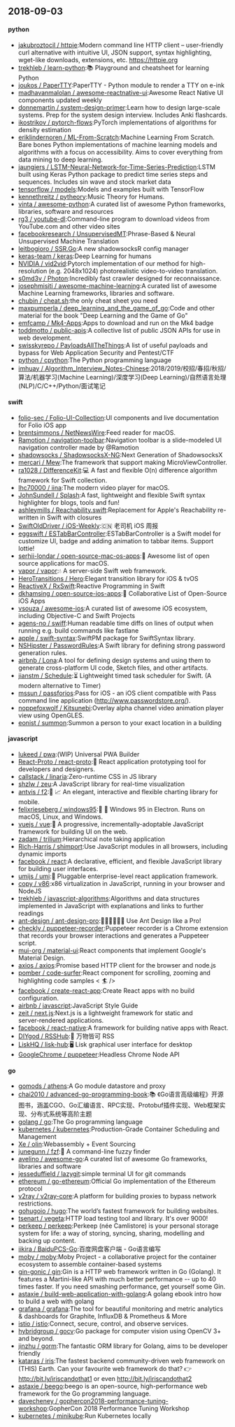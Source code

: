 ## 2018-09-03

#### python
* [jakubroztocil / httpie](https://github.com/jakubroztocil/httpie):Modern command line HTTP client – user-friendly curl alternative with intuitive UI, JSON support, syntax highlighting, wget-like downloads, extensions, etc. https://httpie.org
* [trekhleb / learn-python](https://github.com/trekhleb/learn-python):📚
Playground and cheatsheet for learning Python
* [joukos / PaperTTY](https://github.com/joukos/PaperTTY):PaperTTY - Python module to render a TTY on e-ink
* [madhavanmalolan / awesome-reactnative-ui](https://github.com/madhavanmalolan/awesome-reactnative-ui):Awesome React Native UI components updated weekly
* [donnemartin / system-design-primer](https://github.com/donnemartin/system-design-primer):Learn how to design large-scale systems. Prep for the system design interview. Includes Anki flashcards.
* [ikostrikov / pytorch-flows](https://github.com/ikostrikov/pytorch-flows):PyTorch implementations of algorithms for density estimation
* [eriklindernoren / ML-From-Scratch](https://github.com/eriklindernoren/ML-From-Scratch):Machine Learning From Scratch. Bare bones Python implementations of machine learning models and algorithms with a focus on accessibility. Aims to cover everything from data mining to deep learning.
* [jaungiers / LSTM-Neural-Network-for-Time-Series-Prediction](https://github.com/jaungiers/LSTM-Neural-Network-for-Time-Series-Prediction):LSTM built using Keras Python package to predict time series steps and sequences. Includes sin wave and stock market data
* [tensorflow / models](https://github.com/tensorflow/models):Models and examples built with TensorFlow
* [kennethreitz / pytheory](https://github.com/kennethreitz/pytheory):Music Theory for Humans.
* [vinta / awesome-python](https://github.com/vinta/awesome-python):A curated list of awesome Python frameworks, libraries, software and resources
* [rg3 / youtube-dl](https://github.com/rg3/youtube-dl):Command-line program to download videos from YouTube.com and other video sites
* [facebookresearch / UnsupervisedMT](https://github.com/facebookresearch/UnsupervisedMT):Phrase-Based & Neural Unsupervised Machine Translation
* [leitbogioro / SSR.Go](https://github.com/leitbogioro/SSR.Go):A new shadowsocksR config manager
* [keras-team / keras](https://github.com/keras-team/keras):Deep Learning for humans
* [NVIDIA / vid2vid](https://github.com/NVIDIA/vid2vid):Pytorch implementation of our method for high-resolution (e.g. 2048x1024) photorealistic video-to-video translation.
* [s0md3v / Photon](https://github.com/s0md3v/Photon):Incredibly fast crawler designed for reconnaissance.
* [josephmisiti / awesome-machine-learning](https://github.com/josephmisiti/awesome-machine-learning):A curated list of awesome Machine Learning frameworks, libraries and software.
* [chubin / cheat.sh](https://github.com/chubin/cheat.sh):the only cheat sheet you need
* [maxpumperla / deep_learning_and_the_game_of_go](https://github.com/maxpumperla/deep_learning_and_the_game_of_go):Code and other material for the book "Deep Learning and the Game of Go"
* [emfcamp / Mk4-Apps](https://github.com/emfcamp/Mk4-Apps):Apps to download and run on the Mk4 badge
* [toddmotto / public-apis](https://github.com/toddmotto/public-apis):A collective list of public JSON APIs for use in web development.
* [swisskyrepo / PayloadsAllTheThings](https://github.com/swisskyrepo/PayloadsAllTheThings):A list of useful payloads and bypass for Web Application Security and Pentest/CTF
* [python / cpython](https://github.com/python/cpython):The Python programming language
* [imhuay / Algorithm_Interview_Notes-Chinese](https://github.com/imhuay/Algorithm_Interview_Notes-Chinese):2018/2019/校招/春招/秋招/算法/机器学习(Machine Learning)/深度学习(Deep Learning)/自然语言处理(NLP)/C/C++/Python/面试笔记

#### swift
* [folio-sec / Folio-UI-Collection](https://github.com/folio-sec/Folio-UI-Collection):UI components and live documentation for Folio iOS app
* [brentsimmons / NetNewsWire](https://github.com/brentsimmons/NetNewsWire):Feed reader for macOS.
* [Ramotion / navigation-toolbar](https://github.com/Ramotion/navigation-toolbar):Navigation toolbar is a slide-modeled UI navigation controller made by @Ramotion
* [shadowsocks / ShadowsocksX-NG](https://github.com/shadowsocks/ShadowsocksX-NG):Next Generation of ShadowsocksX
* [mercari / Mew](https://github.com/mercari/Mew):The framework that support making MicroViewController.
* [ra1028 / DifferenceKit](https://github.com/ra1028/DifferenceKit):💻
A fast and flexible O(n) difference algorithm framework for Swift collection.
* [lhc70000 / iina](https://github.com/lhc70000/iina):The modern video player for macOS.
* [JohnSundell / Splash](https://github.com/JohnSundell/Splash):A fast, lightweight and flexible Swift syntax highlighter for blogs, tools and fun!
* [ashleymills / Reachability.swift](https://github.com/ashleymills/Reachability.swift):Replacement for Apple's Reachability re-written in Swift with closures
* [SwiftOldDriver / iOS-Weekly](https://github.com/SwiftOldDriver/iOS-Weekly):🇨🇳
老司机 iOS 周报
* [eggswift / ESTabBarController](https://github.com/eggswift/ESTabBarController):ESTabBarController is a Swift model for customize UI, badge and adding animation to tabbar items. Support lottie!
* [serhii-londar / open-source-mac-os-apps](https://github.com/serhii-londar/open-source-mac-os-apps):🚀
Awesome list of open source applications for macOS.
* [vapor / vapor](https://github.com/vapor/vapor):💧
A server-side Swift web framework.
* [HeroTransitions / Hero](https://github.com/HeroTransitions/Hero):Elegant transition library for iOS & tvOS
* [ReactiveX / RxSwift](https://github.com/ReactiveX/RxSwift):Reactive Programming in Swift
* [dkhamsing / open-source-ios-apps](https://github.com/dkhamsing/open-source-ios-apps):📱
Collaborative List of Open-Source iOS Apps
* [vsouza / awesome-ios](https://github.com/vsouza/awesome-ios):A curated list of awesome iOS ecosystem, including Objective-C and Swift Projects
* [agens-no / swiff](https://github.com/agens-no/swiff):Human readable time diffs on lines of output when running e.g. build commands like fastlane
* [apple / swift-syntax](https://github.com/apple/swift-syntax):SwiftPM package for SwiftSyntax library.
* [NSHipster / PasswordRules](https://github.com/NSHipster/PasswordRules):A Swift library for defining strong password generation rules.
* [airbnb / Lona](https://github.com/airbnb/Lona):A tool for defining design systems and using them to generate cross-platform UI code, Sketch files, and other artifacts.
* [jianstm / Schedule](https://github.com/jianstm/Schedule):⏳
Lightweight timed task scheduler for Swift. (A modern alternative to Timer)
* [mssun / passforios](https://github.com/mssun/passforios):Pass for iOS - an iOS client compatible with Pass command line application (http://www.passwordstore.org/).
* [noppefoxwolf / Kitsunebi](https://github.com/noppefoxwolf/Kitsunebi):Overlay alpha channel video animation player view using OpenGLES.
* [eonist / summon](https://github.com/eonist/summon):Summon a person to your exact location in a building

#### javascript
* [lukeed / pwa](https://github.com/lukeed/pwa):(WIP) Universal PWA Builder
* [React-Proto / react-proto](https://github.com/React-Proto/react-proto):🎨
React application prototyping tool for developers and designers.
* [callstack / linaria](https://github.com/callstack/linaria):Zero-runtime CSS in JS library
* [shzlw / zeu](https://github.com/shzlw/zeu):A JavaScript library for real-time visualization
* [antvis / f2](https://github.com/antvis/f2):📱
📈
An elegant, interactive and flexible charting library for mobile.
* [felixrieseberg / windows95](https://github.com/felixrieseberg/windows95):💩
🚀
Windows 95 in Electron. Runs on macOS, Linux, and Windows.
* [vuejs / vue](https://github.com/vuejs/vue):🖖
A progressive, incrementally-adoptable JavaScript framework for building UI on the web.
* [zadam / trilium](https://github.com/zadam/trilium):Hierarchical note taking application
* [Rich-Harris / shimport](https://github.com/Rich-Harris/shimport):Use JavaScript modules in all browsers, including dynamic imports
* [facebook / react](https://github.com/facebook/react):A declarative, efficient, and flexible JavaScript library for building user interfaces.
* [umijs / umi](https://github.com/umijs/umi):🌋
Pluggable enterprise-level react application framework.
* [copy / v86](https://github.com/copy/v86):x86 virtualization in JavaScript, running in your browser and NodeJS
* [trekhleb / javascript-algorithms](https://github.com/trekhleb/javascript-algorithms):Algorithms and data structures implemented in JavaScript with explanations and links to further readings
* [ant-design / ant-design-pro](https://github.com/ant-design/ant-design-pro):👨🏻‍💻👩🏻‍💻 Use Ant Design like a Pro!
* [checkly / puppeteer-recorder](https://github.com/checkly/puppeteer-recorder):Puppeteer recorder is a Chrome extension that records your browser interactions and generates a Puppeteer script.
* [mui-org / material-ui](https://github.com/mui-org/material-ui):React components that implement Google's Material Design.
* [axios / axios](https://github.com/axios/axios):Promise based HTTP client for the browser and node.js
* [pomber / code-surfer](https://github.com/pomber/code-surfer):React component for scrolling, zooming and highlighting code samples <
🏄
/>
* [facebook / create-react-app](https://github.com/facebook/create-react-app):Create React apps with no build configuration.
* [airbnb / javascript](https://github.com/airbnb/javascript):JavaScript Style Guide
* [zeit / next.js](https://github.com/zeit/next.js):Next.js is a lightweight framework for static and server‑rendered applications.
* [facebook / react-native](https://github.com/facebook/react-native):A framework for building native apps with React.
* [DIYgod / RSSHub](https://github.com/DIYgod/RSSHub):🍰
万物皆可 RSS
* [LiskHQ / lisk-hub](https://github.com/LiskHQ/lisk-hub):🖥
Lisk graphical user interface for desktop
* [GoogleChrome / puppeteer](https://github.com/GoogleChrome/puppeteer):Headless Chrome Node API

#### go
* [gomods / athens](https://github.com/gomods/athens):A Go module datastore and proxy
* [chai2010 / advanced-go-programming-book](https://github.com/chai2010/advanced-go-programming-book):📚
《Go语言高级编程》开源图书，涵盖CGO、Go汇编语言、RPC实现、Protobuf插件实现、Web框架实现、分布式系统等高阶主题
* [golang / go](https://github.com/golang/go):The Go programming language
* [kubernetes / kubernetes](https://github.com/kubernetes/kubernetes):Production-Grade Container Scheduling and Management
* [Xe / olin](https://github.com/Xe/olin):Webassembly + Event Sourcing
* [junegunn / fzf](https://github.com/junegunn/fzf):🌸
A command-line fuzzy finder
* [avelino / awesome-go](https://github.com/avelino/awesome-go):A curated list of awesome Go frameworks, libraries and software
* [jesseduffield / lazygit](https://github.com/jesseduffield/lazygit):simple terminal UI for git commands
* [ethereum / go-ethereum](https://github.com/ethereum/go-ethereum):Official Go implementation of the Ethereum protocol
* [v2ray / v2ray-core](https://github.com/v2ray/v2ray-core):A platform for building proxies to bypass network restrictions.
* [gohugoio / hugo](https://github.com/gohugoio/hugo):The world’s fastest framework for building websites.
* [tsenart / vegeta](https://github.com/tsenart/vegeta):HTTP load testing tool and library. It's over 9000!
* [perkeep / perkeep](https://github.com/perkeep/perkeep):Perkeep (née Camlistore) is your personal storage system for life: a way of storing, syncing, sharing, modelling and backing up content.
* [iikira / BaiduPCS-Go](https://github.com/iikira/BaiduPCS-Go):百度网盘客户端 - Go语言编写
* [moby / moby](https://github.com/moby/moby):Moby Project - a collaborative project for the container ecosystem to assemble container-based systems
* [gin-gonic / gin](https://github.com/gin-gonic/gin):Gin is a HTTP web framework written in Go (Golang). It features a Martini-like API with much better performance -- up to 40 times faster. If you need smashing performance, get yourself some Gin.
* [astaxie / build-web-application-with-golang](https://github.com/astaxie/build-web-application-with-golang):A golang ebook intro how to build a web with golang
* [grafana / grafana](https://github.com/grafana/grafana):The tool for beautiful monitoring and metric analytics & dashboards for Graphite, InfluxDB & Prometheus & More
* [istio / istio](https://github.com/istio/istio):Connect, secure, control, and observe services.
* [hybridgroup / gocv](https://github.com/hybridgroup/gocv):Go package for computer vision using OpenCV 3+ and beyond.
* [jinzhu / gorm](https://github.com/jinzhu/gorm):The fantastic ORM library for Golang, aims to be developer friendly
* [kataras / iris](https://github.com/kataras/iris):The fastest backend community-driven web framework on (THIS) Earth. Can your favourite web framework do that?
👉
http://bit.ly/iriscandothat1 or even http://bit.ly/iriscandothat2
* [astaxie / beego](https://github.com/astaxie/beego):beego is an open-source, high-performance web framework for the Go programming language.
* [davecheney / gophercon2018-performance-tuning-workshop](https://github.com/davecheney/gophercon2018-performance-tuning-workshop):GopherCon 2018 Performance Tuning Workshop
* [kubernetes / minikube](https://github.com/kubernetes/minikube):Run Kubernetes locally
